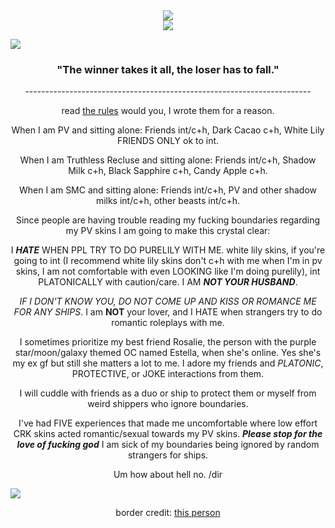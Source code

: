 <div align="center">
  <img src="https://64.media.tumblr.com/43f6f6c2a1aedea3198f971ba73e2893/741d6bf6364cc704-ff/s400x600/3c90436b7f2152e2bd511beabc8bc6f0f6d2e9a1.gifv">
</div>

<div align="center">
  <img src="https://64.media.tumblr.com/8dcc8bb148ea3544f9f0e4e9bf945068/1016a75420cbd368-b9/s400x600/fe45aae6d5aa2fc2f380ac0777532896036c705b.pnj">
</div>

![](https://64.media.tumblr.com/e86607f100caa7c245bcd889f061b06f/db26be39848f24fa-de/s2048x3072/66c10030bbf5ee6a52e5044b709b3603d008289e.pnj)

<h3 align="center">"The winner takes it all, the loser has to fall."</h3>

<p align="center">-----------------------------------------------------------------------</p>

<p align="center">read
<a href="https://rentry.co/intcuddleCRK">the rules</a>
would you, I wrote them for a reason.</p>

<p align="center">When I am PV and sitting alone: Friends int/c+h, Dark Cacao c+h, White Lily FRIENDS ONLY ok to int.</p>

<p align="center">When I am Truthless Recluse and sitting alone: Friends int/c+h, Shadow Milk c+h, Black Sapphire c+h, Candy Apple c+h.</p>

<p align="center">When I am SMC and sitting alone: Friends int/c+h, PV and other shadow milks int/c+h, other beasts int/c+h.</p>

<p align="center">Since people are having trouble reading my fucking boundaries regarding my PV skins I am going to make this crystal clear:</p>

<p align="center">I <B><I>HATE</I></B> WHEN PPL TRY TO DO PURELILY WITH ME. white lily skins, if you're going to int (I recommend white lily skins don't c+h with me when I'm in pv skins, I am not comfortable with even LOOKING like I'm doing purelily), int PLATONICALLY with caution/care. I AM <B><I>NOT YOUR HUSBAND</I></B>.</p>

<p align="center"><I>IF I DON'T KNOW YOU, DO NOT COME UP AND KISS OR ROMANCE ME FOR ANY SHIPS</I>. I am <B>NOT</B> your lover, and I HATE when strangers try to do romantic roleplays with me.</p>

<p align="center">I sometimes prioritize my best friend Rosalie, the person with the purple star/moon/galaxy themed OC named Estella, when she's online. Yes she's my ex gf but still she matters a lot to me. I adore my friends and <I>PLATONIC</I>, PROTECTIVE, or JOKE interactions from them.</p>

<p align="center">I will cuddle with friends as a duo or ship to protect them or myself from weird shippers who ignore boundaries.</p>

<p align="center">I've had FIVE experiences that made me uncomfortable where low effort CRK skins acted romantic/sexual towards my PV skins. <B><I>Please stop for the love of fucking god</I></B> I am sick of my boundaries being ignored by random strangers for ships.</p>

<p align="center">Um how about hell no. /dir</p>

![](https://64.media.tumblr.com/dd986b8df8c320ac75158a3b24241b50/1d4dc302c2811eae-8e/s2048x3072/3c23c0e62d0ad9399bb1b8bb8a6360436371b92b.pnj)

<p align="center">border credit:
<a href="https://www.tumblr.com/sisterlucifergraphics">this </a>
<a href="https://www.tumblr.com/sister-lucifer">person</a>
</p>

<!--
**lonelybluebird/lonelybluebird** is a ✨ _special_ ✨ repository because its `README.md` (this file) appears on your GitHub profile.>
